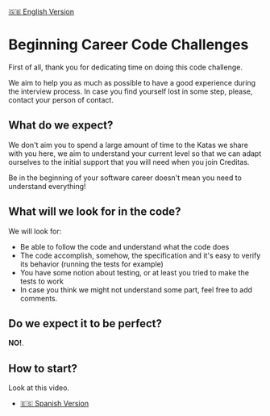 [🇬🇧 English Version](#beginning-career-code-challenges)

# Beginning Career Code Challenges

First of all, thank you for dedicating time on doing this code challenge.

We aim to help you as much as possible to have a good experience during the interview process. In case you find yourself lost in some step, please, contact your person of contact.

## What do we expect?

We don't aim you to spend a large amount of time to the Katas we share with you here, we aim to understand your current level so that we can adapt ourselves to the initial support that you will need when you join Creditas.

Be in the beginning of your software career doesn't mean you need to understand everything!

## What will we look for in the code?

We will look for:

- Be able to follow the code and understand what the code does
- The code accomplish, somehow, the specification and it's easy to verify its behavior (running the tests for example)
- You have some notion about testing, or at least you tried to make the tests to work
- In case you think we might not understand some part, feel free to add comments.

## Do we expect it to be perfect?

__NO!__.

## How to start?

Look at this video.

- [🇪🇸 Spanish Version]()